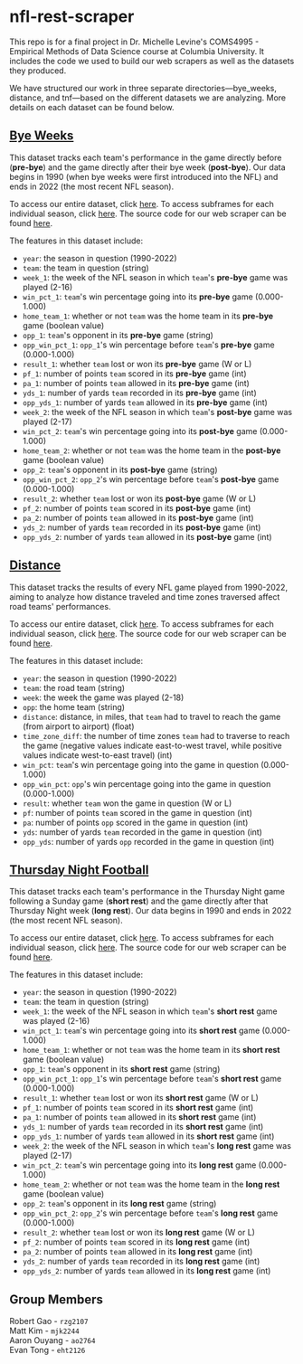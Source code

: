 # nfl-rest-scraper
This repo is for a final project in Dr. Michelle Levine's COMS4995 - Empirical Methods of Data Science course at Columbia University. It includes the code we used to build our web scrapers as well as the datasets they produced.

We have structured our work in three separate directories—bye_weeks, distance, and tnf—based on the different datasets we are analyzing. More details on each dataset can be found below.

## [Bye Weeks](./bye_weeks)
This dataset tracks each team's performance in the game directly before (**pre-bye**) and the game directly after their bye week (**post-bye**). Our data begins in 1990 (when bye weeks were first introduced into the NFL) and ends in 2022 (the most recent NFL season).

To access our entire dataset, click [here](./bye_weeks/data/bye_weeks_all.csv). To access subframes for each individual season, click [here](./bye_weeks/data/individual_seasons). The source code for our web scraper can be found [here](./bye_weeks/bye_weeks.py).

The features in this dataset include:  
- `year`: the season in question (1990-2022)
- `team`: the team in question (string)
- `week_1`: the week of the NFL season in which `team`'s **pre-bye** game was played (2-16)
- `win_pct_1`: `team`'s win percentage going into its **pre-bye** game (0.000-1.000)
- `home_team_1`: whether or not `team` was the home team in its **pre-bye** game (boolean value)
- `opp_1`: `team`'s opponent in its **pre-bye** game (string)
- `opp_win_pct_1`: `opp_1`'s win percentage before `team`'s **pre-bye** game (0.000-1.000)
- `result_1`: whether `team` lost or won its **pre-bye** game (W or L)
- `pf_1`: number of points `team` scored in its **pre-bye** game (int)
- `pa_1`: number of points `team` allowed in its **pre-bye** game (int)
- `yds_1`: number of yards `team` recorded in its **pre-bye** game (int)
- `opp_yds_1`: number of yards `team` allowed in its **pre-bye** game (int)
- `week_2`: the week of the NFL season in which `team`'s **post-bye** game was played (2-17)
- `win_pct_2`: `team`'s win percentage going into its **post-bye** game (0.000-1.000)
- `home_team_2`: whether or not `team` was the home team in the **post-bye** game (boolean value)
- `opp_2`: `team`'s opponent in its **post-bye** game (string)
- `opp_win_pct_2`: `opp_2`'s win percentage before `team`'s **post-bye** game (0.000-1.000)
- `result_2`: whether `team` lost or won its **post-bye** game (W or L)
- `pf_2`: number of points `team` scored in its **post-bye** game (int)
- `pa_2`: number of points `team` allowed in its **post-bye** game (int)
- `yds_2`: number of yards `team` recorded in its **post-bye** game (int)
- `opp_yds_2`: number of yards `team` allowed in its **post-bye** game (int)

## [Distance](./distance)
This dataset tracks the results of every NFL game played from 1990-2022, aiming to analyze how distance traveled and time zones traversed affect road teams' performances.

To access our entire dataset, click [here](./distance/data/distance_all.md). To access subframes for each individual season, click [here](./distance/data/individual_seasons). The source code for our web scraper can be found [here](./distance/distance.py).

The features in this dataset include:
- `year`: the season in question (1990-2022)
- `team`: the road team (string)
- `week`: the week the game was played (2-18)
- `opp`: the home team (string)
- `distance`: distance, in miles, that `team` had to travel to reach the game (from airport to airport) (float)
- `time_zone_diff`: the number of time zones `team` had to traverse to reach the game (negative values indicate east-to-west travel, while positive values indicate west-to-east travel) (int)
- `win_pct`: `team`'s win percentage going into the game in question (0.000-1.000)
- `opp_win_pct`: `opp`'s win percentage going into the game in question (0.000-1.000)
- `result`: whether `team` won the game in question (W or L)
- `pf`: number of points `team` scored in the game in question (int)
- `pa`: number of points `opp` scored in the game in question (int)
- `yds`: number of yards `team` recorded in the game in question (int)
- `opp_yds`: number of yards `opp` recorded in the game in question (int)

## [Thursday Night Football](./tnf)
This dataset tracks each team's performance in the Thursday Night game following a Sunday game (**short rest**) and the game directly after that Thursday Night week (**long rest**). Our data begins in 1990 and ends in 2022 (the most recent NFL season).

To access our entire dataset, click [here](./tnf/data/tnf_all.csv). To access subframes for each individual season, click [here](./tnf/data/individual_seasons). The source code for our web scraper can be found [here](./tnf/tnf.py).

The features in this dataset include:  
- `year`: the season in question (1990-2022)
- `team`: the team in question (string)
- `week_1`: the week of the NFL season in which `team`'s **short rest** game was played (2-16)
- `win_pct_1`: `team`'s win percentage going into its **short rest** game (0.000-1.000)
- `home_team_1`: whether or not `team` was the home team in its **short rest** game (boolean value)
- `opp_1`: `team`'s opponent in its **short rest** game (string)
- `opp_win_pct_1`: `opp_1`'s win percentage before `team`'s **short rest** game (0.000-1.000)
- `result_1`: whether `team` lost or won its **short rest** game (W or L)
- `pf_1`: number of points `team` scored in its **short rest** game (int)
- `pa_1`: number of points `team` allowed in its **short rest** game (int)
- `yds_1`: number of yards `team` recorded in its **short rest** game (int)
- `opp_yds_1`: number of yards `team` allowed in its **short rest** game (int)
- `week_2`: the week of the NFL season in which `team`'s **long rest** game was played (2-17)
- `win_pct_2`: `team`'s win percentage going into its **long rest** game (0.000-1.000)
- `home_team_2`: whether or not `team` was the home team in the **long rest** game (boolean value)
- `opp_2`: `team`'s opponent in its **long rest** game (string)
- `opp_win_pct_2`: `opp_2`'s win percentage before `team`'s **long rest** game (0.000-1.000)
- `result_2`: whether `team` lost or won its **long rest** game (W or L)
- `pf_2`: number of points `team` scored in its **long rest** game (int)
- `pa_2`: number of points `team` allowed in its **long rest** game (int)
- `yds_2`: number of yards `team` recorded in its **long rest** game (int)
- `opp_yds_2`: number of yards `team` allowed in its **long rest** game (int)

## Group Members
Robert Gao - `rzg2107`  
Matt Kim - `mjk2244`  
Aaron Ouyang - `ao2764`  
Evan Tong - `eht2126`
